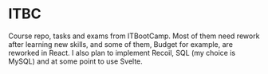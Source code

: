 # ITBC
Course repo, tasks and exams from ITBootCamp. Most of them need rework after learning new skills, and some of them, Budget for example, are reworked in React. I also plan to implement Recoil, SQL (my choice is MySQL) and at some point to use Svelte. 
